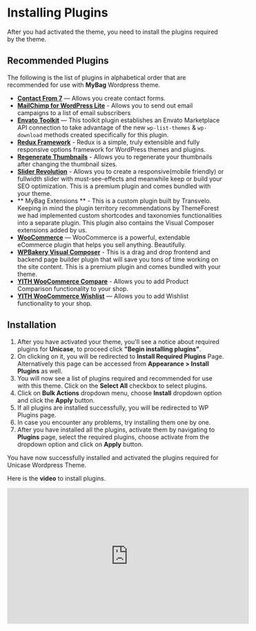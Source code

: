 # Installing Plugins

After you had activated the theme, you need to install the plugins required by the theme.

## Recommended Plugins

The following is the list of plugins in alphabetical order that are recommended for use with **MyBag** Wordpress theme.

* **[Contact From 7](https://wordpress.org/plugins/contact-form-7/)** — Allows you create contact forms.
* **[MailChimp for WordPress Lite](https://wordpress.org/plugins/mailchimp-for-wp/)** - Allows you to send out email campaigns to a list of email subscribers
* **[Envato Toolkit](https://github.com/envato/envato-wordpress-toolkit)** — This toolkit plugin establishes an Envato Marketplace API connection to take advantage of the new `wp-list-themes` & `wp-download` methods created specifically for this plugin.
* **[Redux Framework](https://wordpress.org/plugins/redux-framework/)** - Redux is a simple, truly extensible and fully responsive options framework for WordPress themes and plugins.
* **[Regenerate Thumbnails](https://wordpress.org/plugins/regenerate-thumbnails/)** - Allows you to regenerate your thumbnails after changing the thumbnail sizes.
* **[Slider Revolution](http://codecanyon.net/item/slider-revolution-responsive-wordpress-plugin/2751380/)** - Allows you to create a responsive(mobile friendly) or fullwidth slider with must-see-effects and meanwhile keep or build your SEO optimization. This is a premium plugin and comes bundled with your theme.
* ** MyBag Extensions ** - This is a custom plugin built by Transvelo. Keeping in mind the plugin territory recommendations by ThemeForest we had implemented custom shortcodes and taxonomies functionalities into a separate plugin. This plugin also contains the Visual Composer extensions added by us.
* **[WooCommerce](https://wordpress.org/plugins/woocommerce/)** — WooCommerce is a powerful, extendable eCommerce plugin that helps you sell anything. Beautifully.
* **[WPBakery Visual Composer](http://codecanyon.net/item/visual-composer-page-builder-for-wordpress/242431)** - This is a drag and drop frontend and backend page builder plugin that will save you tons of time working on the site content. This is a premium plugin and comes bundled with your theme.
* **[YITH WooCommerce Compare](https://wordpress.org/plugins/yith-woocommerce-compare/)** - Allows you to add Product Comparison functionality to your shop.
* **[YITH WooCommerce Wishlist](https://wordpress.org/plugins/yith-woocommerce-wishlist/)** — Allows you to add Wishlist functionality to your shop.

## Installation

1. After you have activated your theme, you'll see a notice about required plugins for **Unicase**, to proceed click **"Begin installing plugins"**.
2. On clicking on it, you will be redirected to **Install Required Plugins** Page. Alternatively this page can be accessed from **Appearance > Install Plugins** as well.
3. You will now see a list of plugins required and recommended for use with this theme. Click on the **Select All** checkbox to select plugins.
4. Click on **Bulk Actions** dropdown menu, choose **Install** dropdown option and click the **Apply** button.
5. If all plugins are installed successfully, you will be redirected to WP Plugins page.
6. In case you encounter any problems, try installing them one by one.
7. After you have installed all the plugins, activate them by navigating to **Plugins** page, select the required plugins, choose activate from the dropdown option and click on **Apply** button.

You have now successfully installed and activated the plugins required for Unicase Wordpress Theme.

Here is the **video** to install plugins.
<iframe width="560" height="315" src="https://www.youtube.com/embed/BHIm__MCW0A" frameborder="0" allowfullscreen></iframe>
